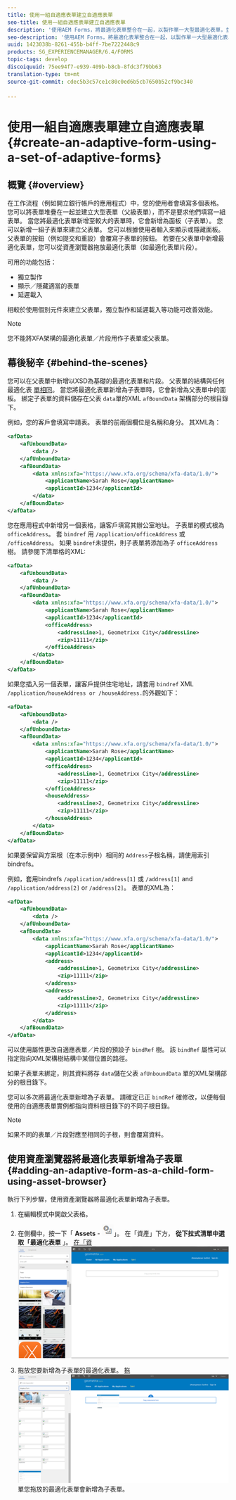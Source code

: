 ```yaml
---
title: 使用一組自適應表單建立自適應表單
seo-title: 使用一組自適應表單建立自適應表單
description: '使用AEM Forms，將最適化表單整合在一起，以製作單一大型最適化表單，並瞭解其功能。 '
seo-description: '使用AEM Forms，將最適化表單整合在一起，以製作單一大型最適化表單，並瞭解其功能。 '
uuid: 1423038b-8261-455b-b4ff-7be7222448c9
products: SG_EXPERIENCEMANAGER/6.4/FORMS
topic-tags: develop
discoiquuid: 75ee94f7-e939-409b-b8cb-8fdc3f79bb63
translation-type: tm+mt
source-git-commit: cdec5b3c57ce1c80c0ed6b5cb7650b52cf9bc340

---
```



# 使用一組自適應表單建立自適應表單 {#create-an-adaptive-form-using-a-set-of-adaptive-forms}

## 概覽 {#overview}

在工作流程（例如開立銀行帳戶的應用程式）中，您的使用者會填寫多個表格。 您可以將表單堆疊在一起並建立大型表單（父級表單），而不是要求他們填寫一組表單。 當您將最適化表單新增至較大的表單時，它會新增為面板（子表單）。 您可以新增一組子表單來建立父表單。 您可以根據使用者輸入來顯示或隱藏面板。 父表單的按鈕（例如提交和重設）會覆寫子表單的按鈕。 若要在父表單中新增最適化表單，您可以從資產瀏覽器拖放最適化表單（如最適化表單片段）。

可用的功能包括：

* 獨立製作
* 顯示／隱藏適當的表單
* 延遲載入

相較於使用個別元件來建立父表單，獨立製作和延遲載入等功能可改善效能。

>[!NOTE]
>
>您不能將XFA架構的最適化表單／片段用作子表單或父表單。

## 幕後秘辛 {#behind-the-scenes}

您可以在父表單中新增以XSD為基礎的最適化表單和片段。 父表單的結構與任何最適化表 [單相同](/help/forms/using/prepopulate-adaptive-form-fields.md)。 當您將最適化表單新增為子表單時，它會新增為父表單中的面板。 綁定子表單的資料儲存在父表 `data`單的XML `afBoundData` 架構部分的根目錄下。

例如，您的客戶會填寫申請表。 表單的前兩個欄位是名稱和身分。 其XML為：

```xml
<afData>
    <afUnboundData>
        <data />
    </afUnboundData>
    <afBoundData>
        <data xmlns:xfa="https://www.xfa.org/schema/xfa-data/1.0/">
            <applicantName>Sarah Rose</applicantName>
            <applicantId>1234</applicantId>
        </data>
    </afBoundData>
</afData>
```

您在應用程式中新增另一個表格，讓客戶填寫其辦公室地址。 子表單的模式根為 `officeAddress`。 套 `bindref` 用 `/application/officeAddress` 或 `/officeAddress`。 如果 `bindref`未提供，則子表單將添加為子 `officeAddress` 樹。 請參閱下清單格的XML:

```xml
<afData>
    <afUnboundData>
        <data />
    </afUnboundData>
    <afBoundData>
        <data xmlns:xfa="https://www.xfa.org/schema/xfa-data/1.0/">
            <applicantName>Sarah Rose</applicantName>
            <applicantId>1234</applicantId>
            <officeAddress>
                <addressLine>1, Geometrixx City</addressLine>
                <zip>11111</zip>
            </officeAddress>
        </data>
    </afBoundData>
</afData>
```

如果您插入另一個表單，讓客戶提供住宅地址，請套用 `bindref` XML `/application/houseAddress or /houseAddress.`的外觀如下：

```xml
<afData>
    <afUnboundData>
        <data />
    </afUnboundData>
    <afBoundData>
        <data xmlns:xfa="https://www.xfa.org/schema/xfa-data/1.0/">
            <applicantName>Sarah Rose</applicantName>
            <applicantId>1234</applicantId>
            <officeAddress>
                <addressLine>1, Geometrixx City</addressLine>
                <zip>11111</zip>
            </officeAddress>
            <houseAddress>
                <addressLine>2, Geometrixx City</addressLine>
                <zip>11111</zip>
            </houseAddress>
        </data>
    </afBoundData>
</afData>
```

如果要保留與方案根（在本示例中）相同的 `Address`子根名稱，請使用索引bindrefs。

例如，套用bindrefs `/application/address[1]` 或 `/address[1]` and `/application/address[2]` or `/address[2]`。 表單的XML為：

```xml
<afData>
    <afUnboundData>
        <data />
    </afUnboundData>
    <afBoundData>
        <data xmlns:xfa="https://www.xfa.org/schema/xfa-data/1.0/">
            <applicantName>Sarah Rose</applicantName>
            <applicantId>1234</applicantId>
            <address>
                <addressLine>1, Geometrixx City</addressLine>
                <zip>11111</zip>
            </address>
            <address>
                <addressLine>2, Geometrixx City</addressLine>
                <zip>11111</zip>
            </address>
        </data>
    </afBoundData>
</afData>
```

可以使用屬性更改自適應表單／片段的預設子 `bindRef` 樹。 該 `bindRef` 屬性可以指定指向XML架構樹結構中某個位置的路徑。

如果子表單未綁定，則其資料將存 `data`儲在父表 `afUnboundData` 單的XML架構部分的根目錄下。

您可以多次將最適化表單新增為子表單。 請確定已正 `bindRef` 確修改，以便每個使用的自適應表單實例都指向資料根目錄下的不同子根目錄。

>[!NOTE]
>
>如果不同的表單／片段對應至相同的子根，則會覆寫資料。

## 使用資產瀏覽器將最適化表單新增為子表單 {#adding-an-adaptive-form-as-a-child-form-using-asset-browser}

執行下列步驟，使用資產瀏覽器將最適化表單新增為子表單。

1. 在編輯模式中開啟父表格。
1. 在側欄中，按一下「 **Assets** - ![browser](assets/assets-browser.png)」。 在「資產」下方， **從下拉式清單中選取「最適化表單** 」。
   [ 在「資 ![產」下選擇最適化表單](assets/asset.png)](assets/asset-1.png)

1. 拖放您要新增為子表單的最適化表單。
   [ 拖 ![放網站中的最適化表](assets/drag-drop.png)](assets/drag-drop-1.png)單您拖放的最適化表單會新增為子表單。

